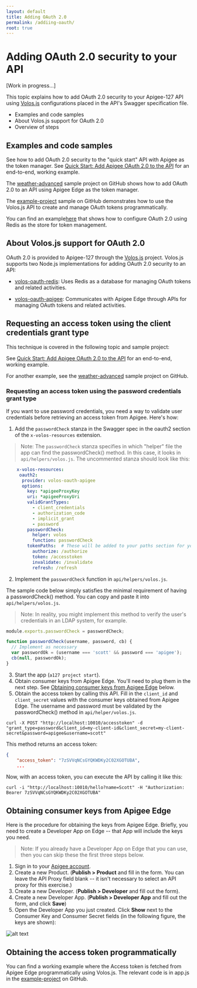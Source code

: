 ```yaml
---
layout: default
title: Adding OAuth 2.0
permalink: /addiing-oauth/
root: true
---
```



# Adding OAuth 2.0 security to your API

[Work in progress...]

This topic explains how to add OAuth 2.0 security to your Apigee-127 API using [Volos.js](https://github.com/apigee-127/a127-documentation/wiki/Understanding-Volos.js) configurations placed in the API's Swagger specification file.

* Examples and code samples
* About Volos.js support for OAuth 2.0
* Overview of steps

## Examples and code samples

See how to add OAuth 2.0 security to the "quick start" API with Apigee as the token manager. See [Quick Start: Add Apigee OAuth 2.0 to the API](https://github.com/apigee-127/a127-documentation/wiki/Quick-Start:-Add-Apigee-OAuth) for an end-to-end, working example.

The [weather-advanced](https://github.com/apigee-127/a127-samples/tree/master/weather-advanced) sample project on GitHub shows how to add OAuth 2.0 to an API using Apigee Edge as the token manager.

The [example-project](https://github.com/apigee-127/example-project) sample on GitHub demonstrates how to use the Volos.js API to create and manage OAuth tokens programmatically.

You can find an example[here](https://github.com/apigee-127/volos/tree/master/oauth/common) that shows how to configure OAuth 2.0 using Redis as the store for token management.

## About Volos.js support for OAuth 2.0

OAuth 2.0 is provided to Apigee-127 through the [Volos.js](https://github.com/apigee-127/a127-documentation/wiki/Understanding-Volos.js) project. Volos.js supports two Node.js implementations for adding OAuth 2.0 security to an API:

* [volos-oauth-redis](https://www.npmjs.org/package/volos-oauth-redis): Uses Redis as a database for managing OAuth tokens and related activities.

* [volos-oauth-apigee](https://www.npmjs.org/package/volos-oauth-apigee): Communicates with Apigee Edge through APIs for managing OAuth tokens and related activities.

## Requesting an access token using the client credentials grant type

This technique is covered in the following topic and sample project:

See [Quick Start: Add Apigee OAuth 2.0 to the API](https://github.com/apigee-127/a127-documentation/wiki/Quick-Start:-Add-Apigee-OAuth) for an end-to-end, working example.

For another example, see the [weather-advanced](https://github.com/apigee-127/a127-samples/tree/master/weather-advanced) sample project on GitHub.

### Requesting an access token using the password credentials grant type

If you want to use password credentials, you need a way to validate user credentials before retrieving an access token from Apigee. Here's how:

1. Add the `passwordCheck` stanza in the Swagger spec in the oauth2 section of the `x-volos-resources` extension.

>Note: The `passwordCheck` stanza specifies in which "helper" file the app can find the passwordCheck() method. In this case, it looks in `api/helpers/volos.js`. The uncommented stanza should look like this:

  ```yaml
      x-volos-resources:
       oauth2:
        provider: volos-oauth-apigee
        options:
          key: *apigeeProxyKey
          uri: *apigeeProxyUri
          validGrantTypes:
            - client_credentials
            - authorization_code
            - implicit_grant
            - password
          passwordCheck:
            helper: volos
            function: passwordCheck
          tokenPaths:  # These will be added to your paths section for you
            authorize: /authorize
            token: /accesstoken
            invalidate: /invalidate
            refresh: /refresh
  ```

2. Implement the `passwordCheck` function in `api/helpers/volos.js`.

The sample code below simply satisfies the minimal requirement of having a passwordCheck() method. You can copy and paste it into `api/helpers/volos.js`.

>Note: In reality, you might implement this method to verify the user's credentials in an LDAP system, for example.

  ```javascript
  module.exports.passwordCheck = passwordCheck;

  function passwordCheck(username, password, cb) {
    // Implement as necessary
    var passwordOk = (username === 'scott' && password === 'apigee');
    cb(null, passwordOk);
  }
  ```

3. Start the app (`a127 project start`).
4. Obtain consumer keys from Apigee Edge. You'll need to plug them in the next step. See [Obtaining consumer keys from Apigee Edge](#obtainkeys) below.
4. Obtain the access token by calling this API. Fill in the `client_id` and `client_secret` values with the consumer keys obtained from Apigee Edge. The username and password must be validated by the passwordCheck() method in `api/helper/volos.js`.

  `curl -X POST "http://localhost:10010/accesstoken" -d "grant_type=password&client_id=my-client-id&client_secret=my-client-secret&password=apigee&username=scott"`

This method returns an access token:

  ```json
  {
      "access_token": "7zSVVqNCsGYQKWDKy2C02XGOTUBA",
      ...
  ```

Now, with an access token, you can execute the API by calling it like this:

`curl -i "http://localhost:10010/hello?name=Scott" -H "Authorization: Bearer 7zSVVqNCsGYQKWDKy2C02XGOTUBA"`

## <a name="obtainkeys">Obtaining consumer keys from Apigee Edge

Here is the procedure for obtaining the keys from Apigee Edge. Briefly, you need to create a Developer App on Edge -- that App will include the keys you need.

>Note: If you already have a Developer App on Edge that you can use, then you can skip these the first three steps below.

1. Sign in to your [Apigee account](http://www.apigee.com).
1. Create a new Product. (**Publish > Product** and fill in the form. You can leave the API Proxy field blank -- it isn't necessary to select an API proxy for this exercise.)
2. Create a new Developer. (**Publish > Developer** and fill out the form).
3. Create a new Developer App. (**Publish > Developer App** and fill out the form, and click **Save**)
4. Open the Developer App you just created. Click **Show** next to the Consumer Key and Consumer Secret fields (in the following figure, the keys are shown):

![alt text](https://raw.githubusercontent.com/apigee-127/a127-documentation/master/a127/images/dev-app.png)


## <a name="obtainkeysvolos">Obtaining the access token programmatically

You can find a working example where the Access token is fetched from Apigee Edge programmatically using Volos.js. The relevant code is in app.js in the [example-project](https://github.com/apigee-127/example-project) on GitHub.


